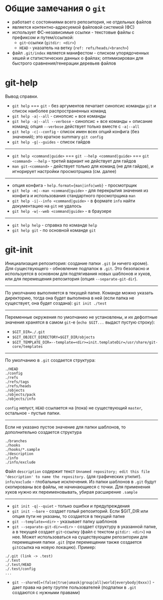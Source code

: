 # Общие замечания о `git`

- работает с состояниями всего репозитория, не отдельных файлов
- является контентно-адресуемой файловой системой (ФС)
- использует ФС-независимые ссылки - текстовые файлы с префиксом и путем/ссылкой:
  - `git`-ссылки (`gitdir: <dir>`)
  - `HEAD` - указатель на ветку (`ref: refs/heads/<branch>`)
- файл `.git/index` является манифестом - списком упорядоченных хешей и статистических данных о файлах; оптимизирован для быстрого сравнения/генерации деревьев файлов

# git-help

Вывод справки.
- `git help` === `git` - без аргументов печатает синопсис команды `git` и список наиболее распространенных команд
- `git help -a|--all` - синопсис + все команды
- `git help -a|--all --verbose` - синопсис + все команды + описание команд; опция `--verbose` действует только вместе с `-a|--all`
- `git help -c|--config` - список имен всех опций конфига (без значений); это краткое summary `git config`
- `git help -g|--guides` - список гайдов
---
- `git help <command|guide>` === `git --help <command|guide>` === `git <command> --help` - третий вариант не действует для гайдов
- `man git-<command>` - действует только для команд (не для гайдов), и игнорирует настройки просмотрщика (см. далее)
---
- опция конфига - `help.format={man|info|web}` - просмотрщик
- `git help -m|--man <command|guide>` - для перекрытия значения из конфига и использования стандартного просмотрщика `man`
- `git help -i|--info <command|guide>` - в формате `info` найти документацию на `git` не удалось
- `git help -w|--web <command|guide>` - в браузере
---
- `git help help` - справка по команде `help`
- `git help git` - по основной команде `git`

# git-init

Инициализация репозитория: создание папки `.git` (и ничего кроме). Для существующего - обновление подпапок в `.git`. Это безопасно и используется в основном для подтягивания новых шаблонов и хуков, или для перемещения репозитория (опция `--separate-git-dir`).

---
По умолчанию выполняется в текущей папке. Команде можно указать директорию, тогда она будет выполнена в ней (если папка не существует, она будет создана): `git init ./test`

---
Переменные окружения по умолчанию не установлены, и их дефолтные значения хранятся в самом `git`-е (`echo $GIT...` выдаст пустую строку):
- `$GIT_DIR=./.git`
- `$GIT_OBJECT_DIRECTORY=$GIT_DIR/objects`
- `$GIT_TEMPLATE_DIR=--template=<dir>=init.templateDir=/usr/share/git-core/templates`
---
По умолчанию в `.git` создается структура:
```
./HEAD
./config
./refs
./refs/tags
./refs/heads
./objects
./objects/pack
./objects/info
```
`config` непуст, `HEAD` ссылается на (пока) не существующий `master`, остальное - пустые папки.

---
Если не указано пустое значение для папки шаблонов, то дополнительно создается структура
```
./branches
./hooks
./hooks/*.sample
./description
./info
./info/exclude
```
Файл `description` содержит текст `Unnamed repository; edit this file 'description' to name the repository.` (для графических утилит). `info/exclude` - глобальные исключения. Из папки шаблонов в `.git` будут скопированы все файлы, не начинающиеся с точки. Для применения хуков нужно их переименовывать, убирая расширение `.sample`

---
- `git init -q|--quiet` - только ошибки и предупреждения
- `git init --bare` - создает голый репозиторий. Если $GIT_DIR или опция пути не указаны, то создается в текущей папке
- `git --template=<dir>` - указывает папку шаблонов
- `git --separate-git-dir=<dir>` - создает структуру в указанной папке, а в текущей создает `git`-ссылку (файл с текстом `gitdir: <dir>`) на нее. Может использоваться на существующем репозитории для перемещения папки `.git` (при перемещении также создается `git`ссылка на новую локацию). Пример:
```
./.git (link -> .test)
./.test
./.test/HEAD
./.test/config
...
```
- `git --shared[=(false|true|umask|group|all|world|everybody|0xxx)]` - дает права на репу группе пользователей (подпапки в `.git` создаются с нужными правами)
